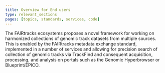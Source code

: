 ```yaml
---
title: Overview for End users
type: relevant_sections
pages: [topics, standards, services, code]
---
```


The FAIRtracks ecosystems proposes a novel framework for working on harmonized collections of
genomic track datasets from multiple sources. This is enabled by the FAIRtracks metadata exchange
standard, implemented in a number of services and allowing for precision search of collection of
genomic tracks via TrackFind and consequent acquisition, processing, and analysis on portals such as
the Genomic Hyperbrowser or Blueprint/EPICO.

